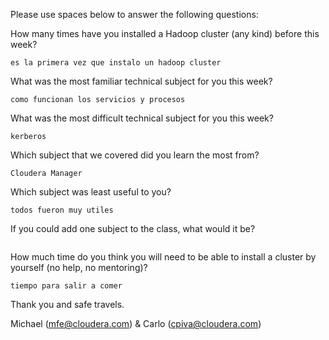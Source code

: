 Please use spaces below to answer the following questions:


How many times have you installed a Hadoop cluster (any kind) before this week?
```
es la primera vez que instalo un hadoop cluster
```

What was the most familiar technical subject for you this week?
```
como funcionan los servicios y procesos
```

What was the most difficult technical subject for you this week?
```
kerberos
```

Which subject that we covered did you learn the most from?
```
Cloudera Manager
```

Which subject was least useful to you?
```
todos fueron muy utiles
```

If you could add one subject to the class, what would it be?
```

```

How much time do you think you will need to be able to install a cluster by yourself (no help, no mentoring)?
```
tiempo para salir a comer
```

Thank you and safe travels.

Michael (mfe@cloudera.com) & Carlo (cpiva@cloudera.com)
